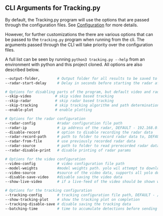 ## CLI Arguments for Tracking.py

By default, the Tracking.py program will use the options that are passed through the configuration files. See [Configuration](./configuration.md) for more details.

However, for further customizations the there are various options that can be passed to the `tracking.py` program when running from the cli.
The arguments passed through the CLI will take priority over the configuration files. 

A full list can be seen by running `python3 tracking.py --help` from an environment with python and this project cloned. All options are also described below.

``` bash
--output-folder,        # Output folder for all results to be saved to 
--radar-start-delay     # Delay in seconds before starting the radar after the video processing starts

# Options for disabling parts of the program, but default video and radar tracking are enabled. Plots are not.
--skip-video           # skip video based tracking
--skip-radar           # skip radar based tracking
--skip-tracking        # skip tracking algorithm and path determination
--enable-plot          # enable plotting

# Options for the radar configuration
--radar-config          #radar configuration file path
--radar-ip              # ip address of the radar, DEFAULT - 192.168.0.2
--disable-record        # option to disable recording the radar data
--radar-record-path     # path to folder to record radar data to, DEFAULT - /output
--radar-from-file       # use previously recorded radar data
--radar-source          # path to folder to read prerecorded radar data from. Only used if "--radar-rerun" is set
--radar-disable-print   # disable printing of radar params

# Options for the video configuration
--video-config          # video configuration file path
--model-weights         #model weights path. yolo wil attempt to download the weight if the arg is not a path
--video-source          #source of the video data, supports all yolo default options
--disable-save-video    #disable saving the video data
--show-live-video       # if a live-feed of the video should be shown while running 

# Options for the tracking configuration
--tracking-config       # tracking configuration file path, DEFAULT - /configuration/TrackingConfig.yaml
--show-tracking-plot    # show the tracking plot on completion
--tracking-disable-save # disable saving the tracking data
--batching-time         # time to accumulate detections before sending to tracking algorithm - default 0.3 seconds
```